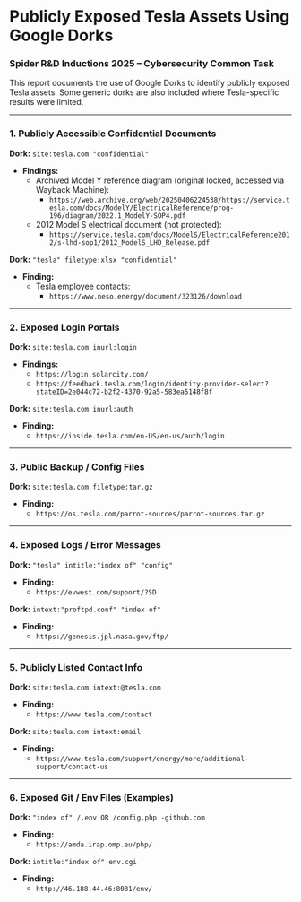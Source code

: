 # Publicly Exposed Tesla Assets Using Google Dorks

### Spider R&D Inductions 2025 – Cybersecurity Common Task

This report documents the use of Google Dorks to identify publicly exposed Tesla assets. Some generic dorks are also included where Tesla-specific results were limited.

---

### 1. Publicly Accessible Confidential Documents

**Dork:** `site:tesla.com "confidential"`
* **Findings:**
    * Archived Model Y reference diagram (original locked, accessed via Wayback Machine):
        * `https://web.archive.org/web/20250406224538/https://service.tesla.com/docs/ModelY/ElectricalReference/prog-196/diagram/2022.1_ModelY-SOP4.pdf`
    * 2012 Model S electrical document (not protected):
        * `https://service.tesla.com/docs/ModelS/ElectricalReference2012/s-lhd-sop1/2012_ModelS_LHD_Release.pdf`

**Dork:** `"tesla" filetype:xlsx "confidential"`
* **Finding:**
    * Tesla employee contacts:
        * `https://www.neso.energy/document/323126/download`

---

### 2. Exposed Login Portals

**Dork:** `site:tesla.com inurl:login`
* **Findings:**
    * `https://login.solarcity.com/`
    * `https://feedback.tesla.com/login/identity-provider-select?stateID=2e044c72-b2f2-4370-92a5-583ea5148f8f`

**Dork:** `site:tesla.com inurl:auth`
* **Finding:**
    * `https://inside.tesla.com/en-US/en-us/auth/login`

---

### 3. Public Backup / Config Files

**Dork:** `site:tesla.com filetype:tar.gz`
* **Finding:**
    * `https://os.tesla.com/parrot-sources/parrot-sources.tar.gz`

---

### 4. Exposed Logs / Error Messages

**Dork:** `"tesla" intitle:"index of" "config"`
* **Finding:**
    * `https://evwest.com/support/?SD`

**Dork:** `intext:"proftpd.conf" "index of"`
* **Finding:**
    * `https://genesis.jpl.nasa.gov/ftp/`

---

### 5. Publicly Listed Contact Info

**Dork:** `site:tesla.com intext:@tesla.com`
* **Finding:**
    * `https://www.tesla.com/contact`

**Dork:** `site:tesla.com intext:email`
* **Finding:**
    * `https://www.tesla.com/support/energy/more/additional-support/contact-us`

---

### 6. Exposed Git / Env Files (Examples)

**Dork:** `"index of" /.env OR /config.php -github.com`
* **Finding:**
    * `https://amda.irap.omp.eu/php/`

**Dork:** `intitle:"index of" env.cgi`
* **Finding:**
    * `http://46.188.44.46:8081/env/`
